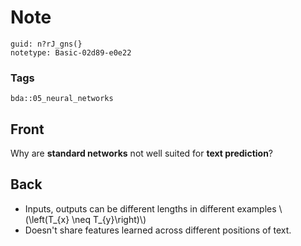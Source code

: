 # Note
```
guid: n?rJ_gns(}
notetype: Basic-02d89-e0e22
```

### Tags
```
bda::05_neural_networks
```

## Front
Why are <b>standard networks</b> not well suited for <b>text
prediction</b>?

## Back
<ul>
  <li>Inputs, outputs can be different lengths in different
  examples \(\left(T_{x} \neq T_{y}\right)\)
  <li>Doesn't share features learned across different positions of
  text.
</ul>
